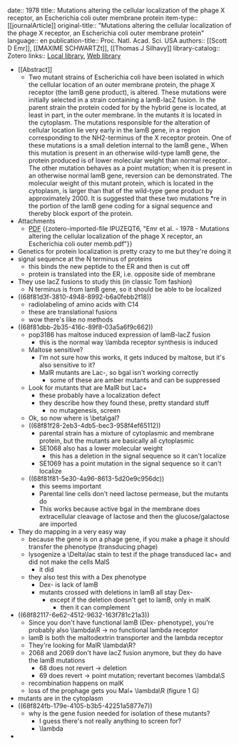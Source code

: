 date:: 1978
title:: Mutations altering the cellular localization of the phage X receptor, an Escherichia coli outer membrane protein
item-type:: [[journalArticle]]
original-title:: "Mutations altering the cellular localization of the phage X receptor, an Escherichia coli outer membrane protein"
language:: en
publication-title:: Proc. Natl. Acad. Sci. USA
authors:: [[Scott D Emr]], [[MAXIME SCHWARTZt]], [[Thomas J Silhavy]]
library-catalog:: Zotero
links:: [Local library](zotero://select/library/items/CC475ZFR), [Web library](https://www.zotero.org/users/6106196/items/CC475ZFR)

- [[Abstract]]
	- Two mutant strains of Escherichia coli have been isolated in which the cellular location of an outer membrane protein, the phage X receptor (the lamB gene product), is altered. These mutations were initially selected in a strain containing a lamB-lacZ fusion. In the parent strain the protein coded for by the hybrid gene is located, at least in part, in the outer membrane. In the mutants it is located in the cytoplasm. The mutations responsible for the alteration of cellular location lie very early in the lamB gene, in a region corresponding to the NH2-terminus of the X receptor protein. One of these mutations is a small deletion internal to the lamB gene., When this mutation is present in an otherwise wild-type lamB gene, the protein produced is of lower molecular weight than normal receptor.. The other mutation behaves as a point mutation; when it is present in an otherwise normal lamB gene, reversion can be demonstrated. The molecular weight of this mutant protein, which is located in the cytoplasm, is larger than that of the wild-type gene product by approximately 2000. It is suggested that these two mutations *re in the portion of the lamB gene coding for a signal sequence and thereby block export of the protein.
- Attachments
	- [PDF](zotero://select/library/items/IPUZEQT6) {{zotero-imported-file IPUZEQT6, "Emr et al. - 1978 - Mutations altering the cellular localization of the phage X receptor, an Escherichia coli outer memb.pdf"}}
- Genetics for protein localization is pretty crazy to me but they're doing it
- signal sequence at the N terminus of proteins
	- this binds the new peptide to the ER and then is cut off
	- protein is translated into the ER, i.e. opposite side of membrane
- They use lacZ fusions to study this (in classic Tom fashion)
	- N terminus is from lamB gene, so it should be able to be localized
- ((68f81d3f-3810-4948-8992-b6a0febb2f18))
	- radiolabeling of amino acids with C14
	- these are translational fusions
	- wow there's like no methods
- ((68f81dbb-2b35-416c-89f8-03a5a6f9c662))
	- pop3186 has maltose induced expression of lamB-lacZ fusion
		- this is the normal way \lambda receptor synthesis is induced
	- Maltose sensitive?
		- I'm not sure how this works, it gets induced by maltose, but it's also sensitive to it?
		- MalR mutants are Lac-, so bgal isn't working correctly
			- some of these are amber mutants and can be suppressed
	- Look for mutants that are MalR but Lac+
		- these probably have a localization defect
		- they describe how they found these, pretty standard stuff
			- no mutagenesis, screen
	- Ok, so now where is \beta\gal?
	- ((68f81f28-2eb3-4db5-bec3-958f4ef65112))
		- parental strain has a mixture of cytoplasmic and membrane protein, but the mutants are basically all cytoplasmic
		- SE1068 also has a lower molecular weight
			- this has a deletion in the signal sequence so it can't localize
		- SE1069 has a point mutation in the signal sequence so it can't localize
	- ((68f81f81-5e30-4a96-8613-5d20e9c956dc))
		- this seems important
		- Parental line cells don't need lactose permease, but the mutants do
		- This works because active bgal in the membrane does extracellular cleavage of lactose and then the glucose/galactose are imported
- They do mapping in a very easy way
	- because the gene is on a phage gene, if you make a phage it should transfer the phenotype (transducing phage)
	- lysogenize a \Delta\lac stain to test if the phage transduced lac+ and did not make the cells MalS
		- it did
	- they also test this with a Dex phenotype
		- Dex- is lack of lamB
		- mutants crossed with deletions in lamB all stay Dex-
			- except if the deletion doesn't get to lamB, only in malK
				- then it can complement
- ((68f82117-6e62-4512-9632-163f781c21a3))
	- Since you don't have functional lamB (Dex- phenotype), you're probably also \lambda\R -> no functional lambda receptor
	- lamB is both the maltodextrin transporter and the lambda receptor
	- They're looking for MalR \lambda\R?
	- 2068 and 2069 don't have lacZ fusion anymore, but they do have the lamB mutations
		- 68 does not revert -> deletion
		- 69 does revert -> point mutation; revertant becomes \lambda\S
	- recombination happens on malK
	- loss of the prophage gets you Mal+ \lambda\R (figure 1 G)
- mutants are in the cytoplasm
- ((68f824fb-179e-4105-b3b5-42251a5877e7))
	- why is the gene fusion needed for isolation of these mutants?
		- I guess there's not really anything to screen for?
		- \lambda
-
